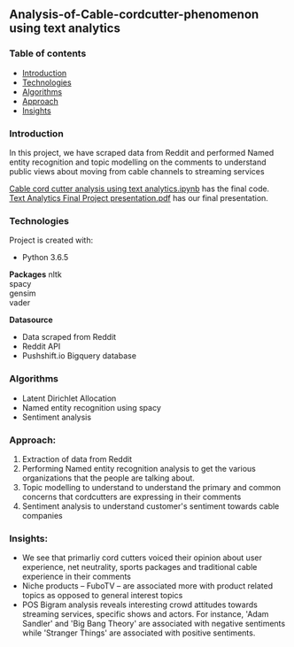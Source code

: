
## Analysis-of-Cable-cordcutter-phenomenon using text analytics

### Table of contents
* [Introduction](#introduction)
* [Technologies](#technologies)
* [Algorithms](#algorithms)
* [Approach](#approach)
* [Insights](#insights)

### Introduction
In this project, we have scraped data from Reddit and performed Named entity recognition and topic modelling on the comments to understand public views about moving from cable channels to streaming services

[Cable cord cutter analysis using text analytics.ipynb](https://github.com/akhilesh-reddy/Cable-cord-cutter-lift-and-sentiment-analysis-using-Reddit-data/blob/master/Cable%20cord%20cutter%20analysis%20using%20text%20analytics.ipynb) has the final code.  
[Text Analytics Final Project presentation.pdf](https://github.com/akhilesh-reddy/Cable-cord-cutter-lift-and-sentiment-analysis-using-Reddit-data/blob/master/Text%20Analytics%20Final%20Project%20presentation.pdf) has our final presentation.  
	
### Technologies
Project is created with:
* Python 3.6.5

**Packages**
nltk  
spacy  
gensim  
vader  

**Datasource**
* Data scraped from Reddit
* Reddit API
* Pushshift.io Bigquery database

### Algorithms 
* Latent Dirichlet Allocation  
* Named entity recognition using spacy
* Sentiment analysis

### Approach:
1. Extraction of data from Reddit
2. Performing Named entity recognition analysis to get the various organizations that the people are talking about.  
3. Topic modelling to understand to understand the primary and common concerns that cordcutters are expressing in their comments  
4. Sentiment analysis to understand customer's sentiment towards cable companies

### Insights: 
* We see that primarliy cord cutters voiced their opinion about user experience, net neutrality, sports packages and traditional cable experience in their comments  
* Niche products – FuboTV – are associated more with product related topics as opposed to general interest topics  
* POS Bigram analysis reveals interesting crowd attitudes towards streaming services, specific shows and actors. For instance, 'Adam Sandler' and 'Big Bang Theory' are associated with negative sentiments while 'Stranger Things' are associated with positive sentiments.
